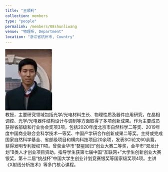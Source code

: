 ```yaml
---
title: "王顺利"
collection: members
type: "people"
permalink: /members/08shunliwang
venue: "物理系, Department"
location: "浙江省杭州市, Country"
---
```


<img src='/images/people/shunliwang.png' width='150' ><br>
教授，主要研究领域包括光学/光电材料生长、物理性质及器件应用研究，在晶相调控、光学/光电器件结构设计与调制等方面取得了多项创新成果。作为主要成员获得省部级和行业协会奖项3项，包括2020年度北京市自然科学二等奖、2019年度中国商业联合会科学技术一等奖、中国产学研合作创新成果二等奖。主持或完成国家自然科学基金、省部级项目和横向科技项目20余项，发表SCI论文60余篇，获得发明专利授权11项。曾获金华市“婺星回归”创业大赛二等奖，金华市“双龙计划”B类人才创业项目资助，指导学生获第七届中国“互联网+”大学生创新创业大赛银奖，第十二届“挑战杯”中国大学生创业计划竞赛银奖等国家级奖项4项。主讲《X射线分析技术》等多门核心课程。
